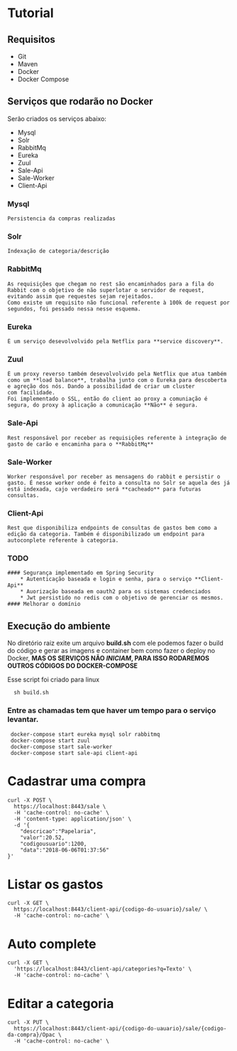# Tutorial

## Requisitos

* Git
* Maven
* Docker
* Docker Compose

## Serviços que rodarão no Docker
Serão criados os serviços abaixo:
* Mysql
* Solr
* RabbitMq
* Eureka
* Zuul
* Sale-Api
* Sale-Worker
* Client-Api

### Mysql
    Persistencia da compras realizadas

### Solr
    Indexação de categoria/descrição

### RabbitMq
    As requisições que chegam no rest são encaminhados para a fila do Rabbit com o objetivo de não superlotar o servidor de request, evitando assim que requestes sejam rejeitados.
    Como existe um requisito não funcional referente à 100k de request por segundos, foi pessado nessa nesse esquema.

### Eureka
    É um serviço desevolvolvido pela Netflix para **service discovery**.

### Zuul
    É um proxy reverso também desevolvolvido pela Netflix que atua também como um **load balance**, trabalha junto com o Eureka para descoberta e agreção dos nós. Dando a possibilidad de criar um cluster
    com facilidade.
    Foi implementado o SSL, então do client ao proxy a comuniação é segura, do proxy à aplicação a comunicação **Não** é segura.

### Sale-Api
    Rest responsável por receber as requisições referente à integração de gasto de carão e encaminha para o **RabbitMq**

### Sale-Worker
    Worker responsável por receber as mensagens do rabbit e persistir o gasto. É nesse worker onde é feito a consulta no Solr se aquela des já está indexada, cajo verdadeiro será **cacheado** para futuras consultas.

### Client-Api
    Rest que disponibiliza endpoints de consultas de gastos bem como a edição da categoria. Também é disponibilizado um endpoint para autoconplete referente à categoria.

### TODO
    #### Segurança implementado em Spring Security
        * Autenticação baseada e login e senha, para o serviço **Client-Api**
        * Auorização baseada em oauth2 para os sistemas credenciados
        * Jwt persistido no redis com o objetivo de gerenciar os mesmos.
    #### Melhorar o domínio


## Execução do ambiente
  No diretório raiz exite um arquivo **build.sh** com ele podemos fazer o build do código e gerar as imagens e container bem como fazer o deploy no Docker, **MAS OS SERVIÇOS NÃO _INICIAM_, PARA ISSO RODAREMOS OUTROS CÓDIGOS DO DOCKER-COMPOSE**
  
  Esse script foi criado para linux
  ```
    sh build.sh
  ```

  ### Entre as chamadas tem que haver um tempo para o serviço levantar.
 ```
  docker-compose start eureka mysql solr rabbitmq
  docker-compose start zuul
  docker-compose start sale-worker
  docker-compose start sale-api client-api
```


# Cadastrar uma compra
```
curl -X POST \
  https://localhost:8443/sale \
  -H 'cache-control: no-cache' \
  -H 'content-type: application/json' \
  -d '{
	"descricao":"Papelaria",
	"valor":20.52,
	"codigousuario":1200,
	"data":"2018-06-06T01:37:56"
}'
```

# Listar os gastos
```
curl -X GET \
  https://localhost:8443/client-api/{codigo-do-usuario}/sale/ \
  -H 'cache-control: no-cache' \
```

# Auto complete
```
curl -X GET \
  'https://localhost:8443/client-api/categories?q=Texto' \
  -H 'cache-control: no-cache' \
```

# Editar a categoria
```
curl -X PUT \
  https://localhost:8443/client-api/{codigo-do-uauario}/sale/{codigo-da-compra}/Opac \
  -H 'cache-control: no-cache' \
```
